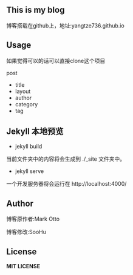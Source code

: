 ## This is my blog

博客搭载在github上，地址:yangtze736.github.io

## Usage

如果觉得可以的话可以直接clone这个项目

post

* title
* layout
* author
* category
* tag

## Jekyll 本地预览

- jekyll build

当前文件夹中的内容将会生成到 ./_site 文件夹中。

- jekyll serve

一个开发服务器将会运行在 http://localhost:4000/

## Author

博客原作者:Mark Otto 

博客修改:SooHu

## License

**MIT LICENSE**
